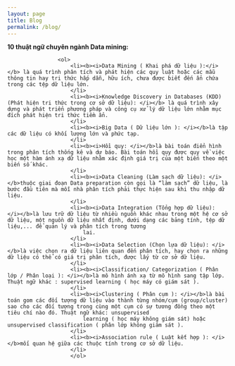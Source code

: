 ```yaml
---
layout: page
title: Blog
permalink: /blog/
---
```


<b>10 thuật ngữ chuyên ngành Data mining:</b>
 
                    <ol>
                        <li><b><i>Data Mining ( Khai phá dữ liệu ):</i></b> là quá trình phân tích và phát hiện các quy luật hoặc các mẫu thông tin hay tri thức hấp dẫn, hữu ích, chưa được biết đến ẩn chứa trong các tệp dữ liệu lớn.
                        </li>
                        <li><b><i>Knowledge Discovery in Databases (KDD) (Phát hiện tri thức trong cơ sở dữ liệu): </i></b> là quá trình xây dựng và phát triển phương pháp và công cụ xử lý dữ liệu lớn nhằm mục đích phát hiện tri thức tiềm ẩn.
                        </li>
                        <li><b><i>Big Data ( Dữ liệu lớn ): </i></b>là tập các dữ liệu có khối lượng lớn và phức tạp.
                        </li>
                        <li><b><i>Hồi quy: </i></b>là bài toán điển hình trong phân tích thống kê và dự báo. Bài toán hồi quy được quy về việc học một hàm ánh xạ dữ liệu nhằm xác định giá trị của một biến theo một biến số khác.
                        </li>
                        <li><b><i>Data Cleaning (Làm sạch dữ liệu): </i></b>thuộc giai đoạn Data preparation còn gọi là “làm sạch” dữ liệu, là bước đầu tiên mà mỗi nhà phân tích phải thực hiện sau khi thu nhập dữ liệu.
                        </li>
                        <li><b><i>Data Integration (Tổng hợp dữ liệu): </i></b>là lưu trữ dữ liệu từ nhiều nguồn khác nhau trong một hệ cơ sở dữ liệu, một nguồn dữ liệu nhất định, dưới dạng các bảng tính, tệp dữ liệu,... để quản lý và phân tích trong tương
                            lai.
                        </li>
                        <li><b><i>Data Selection (Chọn lựa dữ liệu): </i></b>là việc chọn ra dữ liệu liên quan đến phân tích, hay chọn ra những dữ liệu có thể có giá trị phân tích, được lấy từ cơ sở dữ liệu.
                        </li>
                        <li><b><i>Classification/ Categorization ( Phân lớp / Phân loại ): </i></b>là mô hình ánh xạ từ mô hình sang tập lớp. Thuật ngữ khác : supervised learning ( học máy có giám sát ).
                        </li>
                        <li><b><i>Clustering ( Phân cụm ): </i></b>là bài toán gom các đối tượng dữ liệu vào thành từng nhóm/cụm (group/cluster) sao cho các đối tượng trong cùng một cụm có sự tương đồng theo một tiêu chí nào đó. Thuật ngữ khác: unsupervised
                            learning ( học máy không giám sát) hoặc unsupervised classification ( phân lớp không giám sát ).
                        </li>
                        <li><b><i>Association rule ( Luật kết hợp ): </i></b>mối quan hệ giữa các thuộc tính trong cơ sở dữ liệu.
                        </li>
                        </ol>
